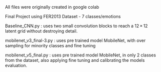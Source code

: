 All files were originally created in google colab


Final Project using FER2013 Dataset - 7 classes/emotions

Baseline_CNN.py : uses two small convolution blocks to reach a 12 × 12 latent grid without destroying detail.

mobilenet_v3_final-3.py : uses pre trained model MobileNet, with over sampling for minority classes and fine tuning

mobilenet_v5_final.py : uses  pre trained model MobileNet, in only 2 classes from the dataset, also applying fine tuning and
calibrating the models evaluation.
